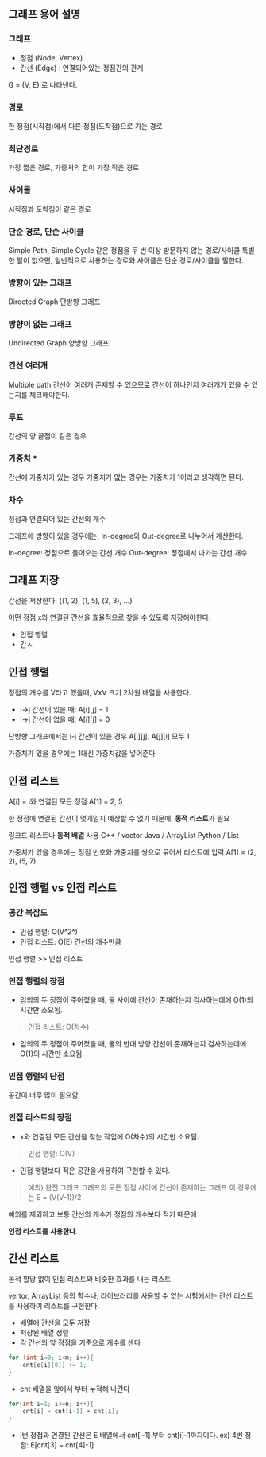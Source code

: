 ## 그래프 용어 설명

### 그래프
* 정점 (Node, Vertex)
* 간선 (Edge) : 연결되어있는 정점간의 관계

G = (V, E) 로 나타낸다.

### 경로
한 정점(시작점)에서 다른 정점(도착점)으로 가는 경로

### 최단경로
가장 짧은 경로, 가중치의 합이 가장 작은 경로

### 사이클
시작점과 도착점이 같은 경로

### 단순 경로, 단순 사이클
Simple Path, Simple Cycle
같은 정점을 두 번 이상 방문하지 않는 경로/사이클
특별한 말이 없으면, 일반적으로 사용하는 경로와 사이클은 단순 경로/사이클을 말한다.

### 방향이 있는 그래프
Directed Graph
단방향 그래프

### 방향이 없는 그래프
Undirected Graph
양방향 그래프

### 간선 여러개
Multiple path
간선이 여러개 존재할 수 있으므로 간선이 하나인지 여러개가 있을 수 있는지를 체크해야한다.

### 루프
간선의 양 끝점이 같은 경우

### 가중치 *
간선에 가중치가 있는 경우
가중치가 없는 경우는 가중치가 1이라고 생각하면 된다.

### 차수
정점과 연결되어 있는 간선의 개수

그래프에 방향이 있을 경우에는, In-degree와 Out-degree로 나누어서 계산한다.

In-degree: 정점으로 들어오는 간선 개수
Out-degree: 정점에서 나가는 간선 개수


## 그래프 저장
간선을 저장한다.
{(1, 2), (1, 5), (2, 3), ...}

어떤 정점 x와 연결된 간선을 효율적으로 찾을 수 있도록 저장해야한다.
* 인접 행렬
* 간ㅅ

## 인접 행렬
정점의 개수를 V라고 했을때, VxV 크기 2차원 배열을 사용한다. 
* i->j 간선이 있을 때: A[i][j] = 1 
* i->j 간선이 없을 때: A[i][j] = 0

단방향 그래프에서는 i-j 간선이 있을 경우 A[i][j], A[j][i] 모두 1

가중치가 있을 경우에는 1대신 가중치값을 넣어준다

## 인접 리스트
A[i] = i와 연결된 모든 정점
A[1] = 2, 5

한 정점에 연결된 간선이 몇개일지 예상할 수 없기 때문에, **동적 리스트**가 필요

링크드 리스트나 **동적 배열** 사용
C++ / vector
Java / ArrayList
Python / List

가중치가 있을 경우에는 정점 번호와 가중치를 쌍으로 묶어서 리스트에 입력
A[1] = (2, 2), (5, 7)

## 인접 행렬 vs 인접 리스트
### 공간 복잡도
* 인접 행렬: O(V^2^)
* 인접 리스트: O(E) 간선의 개수만큼

인접 행렬 >> 인접 리스트

### 인접 행렬의 장점
* 임의의 두 정점이 주어졌을 때, 둘 사이에 간선이 존재하는지 검사하는데에 O(1)의 시간만 소요됨.
>인접 리스트: O(차수)

* 임의의 두 정점이 주어졌을 때, 둘의 반대 방향 간선이 존재하는지 검사하는데에 O(1)의 시간만 소요됨.

### 인접 행렬의 단점
공간이 너무 많이 필요함.

### 인접 리스트의 장점
* x와 연결된 모든 간선을 찾는 작업에 O(차수)의 시간만 소요됨.
>인접 행렬: O(V)
* 인접 행렬보다 적은 공간을 사용하여 구현할 수 있다.
> 예외) 완전 그래프
> 그래프의 모든 정점 사이에 간선이 존재하는 그래프
> 이 경우에는 E = (V(V-1))/2 

예외를 제외하고
보통 간선의 개수가 정점의 개수보다 적기 때문에

**인접 리스트를 사용한다.**

## 간선 리스트
동적 할당 없이 인접 리스트와 비슷한 효과를 내는 리스트

vertor, ArrayList 등의 함수나, 라이브러리를 사용할 수 없는 시험에서는 간선 리스트를 사용하여 리스트를 구현한다. 

* 배열에 간선을 모두 저장
* 저장된 배열 정렬
* 각 간선의 앞 정점을 기준으로 개수를 센다
```java
for (int i=0; i<m; i++){
	cnt[e[i][0]] += 1;
}
```
* cnt 배열을 앞에서 부터 누적해 나간다
```java
for(int i=1; i<=n; i++){
	cnt[i] = cnt[i-1] + cnt[i];
}
```
* i번 정점과 연결된 간선은
E 배열에서 cnt[i-1] 부터 cnt[i]-1까지이다.
ex) 4번 정점: E[cnt[3] ~ cnt[4]-1]
<!--stackedit_data:
eyJoaXN0b3J5IjpbLTE5NzIzNzk5NjZdfQ==
-->